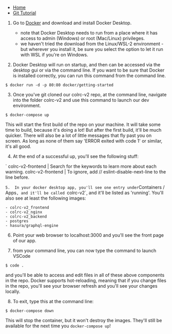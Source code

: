 - [Home](README.md)
- [Git Tutorial](git.md)

1. Go to [Docker](https://www.docker.com/get-started) and download and install Docker Desktop.

    - note that Docker Desktop needs to run from a place where it has access to admin (Windows) or root (Mac/Linux) privileges.
    - we haven't tried the download from the Linux/WSL-2 environment - but wherever you install it, be sure you select the option to let it run with WSL if you're on Windows.

2. Docker Desktop will run on startup, and then can be accessed via the desktop gui or via the command line.  If you want to be sure that Docker is installed correctly, you can run this command from the command line.

```
$ docker run -d -p 80:80 docker/getting-started

```

3. Once you've git cloned our colrc-v2 repo, at the command line, navigate into the folder colrc-v2 and use this command to launch our dev environment.  

```
$ docker-compose up

```

This will start the first build of the repo on your machine.  It will take some time to build, because it's doing a lot!  But after the first build, it'll be much quicker.  There will also be a lot of little messages that fly past you on screen.  As long as none of them say 'ERROR exited with code 1' or similar, it's all good. 

4. At the end of a successful up, you'll see the following stuff:

` 
colrc-v2-frontend | Search for the keywords to learn more about each warning.
colrc-v2-frontend | To ignore, add // eslint-disable-next-line to the line before.

`
5.  In your docker desktop app, you'll see one entry under `Containers / Apps`, and it'll be called `colrc-v2`, and it'll be listed as 'running'.  You'll also see at least the following images:

    - colrc-v2_frontend
    - colrc-v2_nginx
    - colrc-v2_backend
    - postgres
    - hasura/graphql-engine

6.  Point your web browser to localhost:3000 and you'll see the front page of our app.

7.  from your command line, you can now type the command to launch VSCode  

```
$ code .

```

and you'll be able to access and edit files in all of these above components in the repo.  Docker supports hot-reloading, meaning that if you change files in the repo, you'll see your browser refresh and you'll see your changes locally. 

8.  To exit, type this at the command line:

```
$ docker-compose down

```
This will stop the container, but it won't destroy the images.  They'll still be available for the next time you `docker-compose up`!
